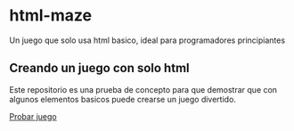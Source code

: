 # html-maze
Un juego que solo usa html basico, ideal para programadores principiantes

## Creando un juego con solo html

Este repositorio es una prueba de concepto para que demostrar que con algunos elementos basicos puede crearse un juego divertido.

[Probar juego](http://eugenioclrc.github.io/html-maze/index2.html)
